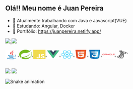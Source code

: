 ## Olá!! Meu nome é Juan Pereira

- 🔭 Atualmente trabalhando com Java e Javascript(VUE)
- 🌱 Estudando: Angular, Docker
- 🌚 Portifólio: https://juanpereira.netlify.app/

 <div>
  <a href="https://github.com/juanpereira2">
  <img height="180em" src="https://github-readme-stats.vercel.app/api?username=juanpereira2&show_icons=true&theme=merko&include_all_commits=true&count_private=true"/>
  <img height="180em" src="https://github-readme-stats.vercel.app/api/top-langs/?username=juanpereira2&layout=compact&langs_count=10&theme=merko"/>
</div>
  
  <div style="display: inline_block"><br>
  <img align="center" alt="Juan-java" height="30" width="40" src="https://raw.githubusercontent.com/devicons/devicon/master/icons/java/java-original.svg">
  <img align="center" alt="Juan-spring" height="30" width="40" src="https://raw.githubusercontent.com/devicons/devicon/master/icons/spring/spring-original.svg">
  <img align="center" alt="Juan-Js" height="30" width="40" src="https://raw.githubusercontent.com/devicons/devicon/master/icons/javascript/javascript-plain.svg">
  <img align="center" alt="Juan-vue" height="30" width="40" src="https://raw.githubusercontent.com/devicons/devicon/master/icons/vuejs/vuejs-original.svg">
  <img align="center" alt="Juan-React" height="30" width="40" src="https://raw.githubusercontent.com/devicons/devicon/master/icons/react/react-original.svg">
  <img align="center" alt="Juan-HTML" height="30" width="40" src="https://raw.githubusercontent.com/devicons/devicon/master/icons/html5/html5-original.svg">
  <img align="center" alt="Juan-CSS" height="30" width="40" src="https://raw.githubusercontent.com/devicons/devicon/master/icons/css3/css3-original.svg">
  <img align="center" alt="Juan-oracle" height="30" width="40" src="https://raw.githubusercontent.com/devicons/devicon/master/icons/oracle/oracle-original.svg">
  <img align="center" alt="Juan-sqlServer" height="30" width="40" src="https://raw.githubusercontent.com/devicons/devicon/master/icons/microsoftsqlserver/microsoftsqlserver-plain.svg">
</div>
  
  ##
  
  <div>
     <a href="https://www.linkedin.com/in/juan-pereira-dev/" target="_blank"><img src="https://img.shields.io/badge/LinkedIn-0077B5?style=for-the-badge&logo=linkedin&logoColor=white"></a>
    <a href="https://juanpereira.netlify.app/" target="_blank"><img src="https://img.shields.io/website-up-down-green-red/http/monip.org.svg"></a>
  </div>
  
  ![Snake animation](https://github.com/juanpereira2/juanpereira2/blob/output/github-contribution-grid-snake.svg)
